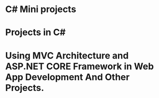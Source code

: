# C# Mini projects
# Projects in C# 
# Using MVC Architecture and ASP.NET CORE Framework in Web App Development And Other Projects.
